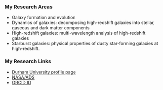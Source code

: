 
### My Research Areas

- Galaxy formation and evolution 
- Dynamics of galaxies: decomposing high-redshift galaxies into stellar, gaseous and dark matter components
- High-redshift galaxies: multi-wavelength analysis of high-redshift galaxies
- Starburst galaxies: physical properties of dusty star-forming galaxies at high-redshift.

### My Research Links

- [Durham University profile page](https://www.dur.ac.uk/research/directory/staff/?mode=staff&id=16428)
- [NASA/ADS](https://ui.adsabs.harvard.edu/search/q=%20author%3A%22dudzeviciute%22&sort=date%20desc%2C%20bibcode%20desc&p_=0)
- [ORCID ID](https://orcid.org/0000-0003-4748-0681)
